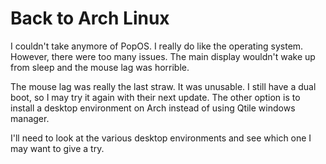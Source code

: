 # Back to Arch Linux

I couldn't take anymore of PopOS. I really do like the operating system.
However, there were too many issues. The main display wouldn't wake up
from sleep and the mouse lag was horrible.

The mouse lag was really the last straw. It was unusable. I still have a
dual boot, so I may try it again with their next update. The other
option is to install a desktop environment on Arch instead of using
Qtile windows manager.

I'll need to look at the various desktop environments and see which one
I may want to give a try.
